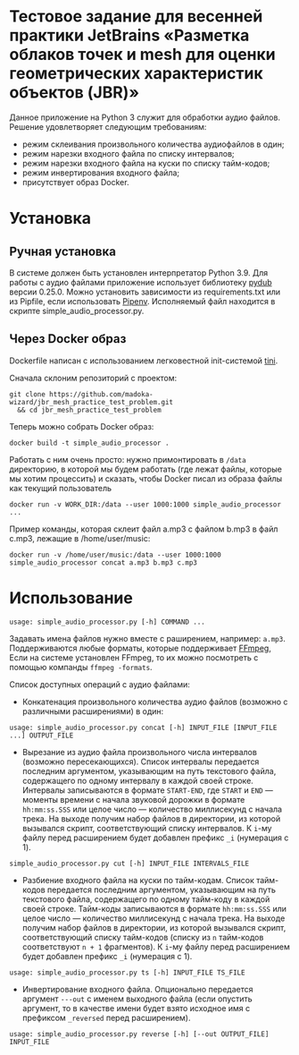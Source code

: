 # Тестовое задание для весенней практики JetBrains «Разметка облаков точек и mesh для оценки геометрических характеристик объектов (JBR)»

Данное приложение на Python 3 служит для обработки аудио файлов. Решение удовлетворяет следующим требованиям:
- режим склеивания произвольного количества аудиофайлов в один;
- режим нарезки входного файла по списку интервалов;
- режим нарезки входного файла на куски по списку тайм-кодов;
- режим инвертирования входного файла;
- присутствует образ Docker.

# Установка
## Ручная установка
В системе должен быть установлен интерпретатор Python 3.9. Для работы с аудио файлами приложение использует библиотеку
[pydub](https://pydub.com) версии 0.25.0. Можно установить зависимости из requirements.txt или из Pipfile,
если использовать [Pipenv](https://pipenv.pypa.io). Исполняемый файл находится в скрипте simple_audio_processor.py.

## Через Docker образ
Dockerfile написан с использованием легковестной init-системой [tini](https://github.com/krallin/tini).

Сначала склоним репозиторий с проектом:
```shell
git clone https://github.com/madoka-wizard/jbr_mesh_practice_test_problem.git
  && cd jbr_mesh_practice_test_problem
```

Теперь можно собрать Docker образ:
```shell
docker build -t simple_audio_processor .
```

Работать с ним очень просто: нужно примонтировать в `/data` директорию, в которой мы будем работать (где лежат файлы,
которые мы хотим процессить) и сказать, чтобы Docker писал из образа файлы как текущий пользователь
```shell
docker run -v WORK_DIR:/data --user 1000:1000 simple_audio_processor ...
```

Пример команды, которая склеит файл a.mp3 с файлом b.mp3 в файл c.mp3, лежащие в /home/user/music:
```shell
docker run -v /home/user/music:/data --user 1000:1000 simple_audio_processor concat a.mp3 b.mp3 c.mp3
```

# Использование
```
usage: simple_audio_processor.py [-h] COMMAND ...
```

Задавать имена файлов нужно вместе с раширением, например: `a.mp3`.
Поддерживаются любые форматы, которые поддерживает [FFmpeg](https://www.ffmpeg.org/general.html#File-Formats),
Если на системе установлен FFmpeg, то их можно посмотреть с помощью компанды `ffmpeg -formats`.

Список доступных операций с аудио файлами:
- Конкатенация произвольного количества аудио файлов (возможно с различными расширениями) в один:
```shell
usage: simple_audio_processor.py concat [-h] INPUT_FILE [INPUT_FILE ...] OUTPUT_FILE
```
- Вырезание из аудио файла произвольного числа интервалов (возможно пересекающихся). 
Список интервалы передается последним аргументом, указывающим на путь текстового файла,
содержащего по одному интервалу в каждой своей строке. Интервалы записываются в формате `START-END`,
где `START` и `END` — моменты времени с начала звуковой дорожки в формате `hh:mm:ss.SSS` или целое число
— количество миллисекунд с начала трека. На выходе получим набор файлов в директории,
из которой вызывался скрипт, соответствующий списку интервалов. К `i`-му файлу перед
расширением будет добавлен префикс `_i` (нумерация с 1).
```shell
simple_audio_processor.py cut [-h] INPUT_FILE INTERVALS_FILE
```
- Разбиение входного файла на куски по тайм-кодам. Список тайм-кодов передается последним аргументом,
указывающим на путь текстового файла, содержащего по одному тайм-коду в каждой своей строке. Тайм-коды записываются
в формате `hh:mm:ss.SSS` или целое число — количество миллисекунд с начала трека. На выходе получим набор файлов в
директории, из которой вызывался скрипт, соответствующий списку тайм-кодов (списку из
`n` тайм-кодов соответствуют `n + 1` фрагментов). К `i`-му файлу перед
расширением будет добавлен префикс `_i` (нумерация с 1).
```shell
usage: simple_audio_processor.py ts [-h] INPUT_FILE TS_FILE
```
- Инвертирование входного файла. Опционально передается аргумент `---out` с именем
выходного файла (если опустить аргумент, то в качестве имени будет
взято исходное имя с префиксом `_reversed` перед расширением).
```shell
usage: simple_audio_processor.py reverse [-h] [--out OUTPUT_FILE] INPUT_FILE
```
